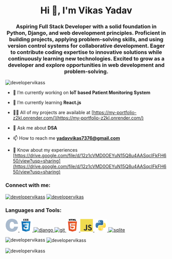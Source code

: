 <h1 align="center">Hi 👋, I'm Vikas Yadav</h1>
<h3 align="center">Aspiring Full Stack Developer with a solid foundation in Python, Django, and web development principles. Proficient in building projects, applying problem-solving skills, and using version control systems for collaborative development. Eager to contribute coding expertise to innovative solutions while continuously learning new technologies. Excited to grow as a developer and explore opportunities in web development and problem-solving.</h3>

<p align="left"> <img src="https://komarev.com/ghpvc/?username=developervikass&label=Profile%20views&color=0e75b6&style=flat" alt="developervikass" /> </p>

- 🔭 I’m currently working on **IoT based Patient Monitoring System**

- 🌱 I’m currently learning **React.js**

- 👨‍💻 All of my projects are available at [https://my-portfolio-z2kl.onrender.com/](https://my-portfolio-z2kl.onrender.com/)

- 💬 Ask me about **DSA**

- 📫 How to reach me **yadavvikas7376@gmail.com**

- 📄 Know about my experiences [https://drive.google.com/file/d/12z1cVMD0OEYuN15Q8u4AASqcIFkFH650/view?usp=sharing](https://drive.google.com/file/d/12z1cVMD0OEYuN15Q8u4AASqcIFkFH650/view?usp=sharing)

<h3 align="left">Connect with me:</h3>
<p align="left">
<a href="https://linkedin.com/in/developervikass" target="blank"><img align="center" src="https://raw.githubusercontent.com/rahuldkjain/github-profile-readme-generator/master/src/images/icons/Social/linked-in-alt.svg" alt="developervikass" height="30" width="40" /></a>
<a href="https://www.leetcode.com/developervikas" target="blank"><img align="center" src="https://raw.githubusercontent.com/rahuldkjain/github-profile-readme-generator/master/src/images/icons/Social/leet-code.svg" alt="developervikas" height="30" width="40" /></a>
</p>

<h3 align="left">Languages and Tools:</h3>
<p align="left"> <a href="https://www.cprogramming.com/" target="_blank" rel="noreferrer"> <img src="https://raw.githubusercontent.com/devicons/devicon/master/icons/c/c-original.svg" alt="c" width="40" height="40"/> </a> <a href="https://www.w3schools.com/css/" target="_blank" rel="noreferrer"> <img src="https://raw.githubusercontent.com/devicons/devicon/master/icons/css3/css3-original-wordmark.svg" alt="css3" width="40" height="40"/> </a> <a href="https://www.djangoproject.com/" target="_blank" rel="noreferrer"> <img src="https://cdn.worldvectorlogo.com/logos/django.svg" alt="django" width="40" height="40"/> </a> <a href="https://git-scm.com/" target="_blank" rel="noreferrer"> <img src="https://www.vectorlogo.zone/logos/git-scm/git-scm-icon.svg" alt="git" width="40" height="40"/> </a> <a href="https://www.w3.org/html/" target="_blank" rel="noreferrer"> <img src="https://raw.githubusercontent.com/devicons/devicon/master/icons/html5/html5-original-wordmark.svg" alt="html5" width="40" height="40"/> </a> <a href="https://developer.mozilla.org/en-US/docs/Web/JavaScript" target="_blank" rel="noreferrer"> <img src="https://raw.githubusercontent.com/devicons/devicon/master/icons/javascript/javascript-original.svg" alt="javascript" width="40" height="40"/> </a> <a href="https://www.python.org" target="_blank" rel="noreferrer"> <img src="https://raw.githubusercontent.com/devicons/devicon/master/icons/python/python-original.svg" alt="python" width="40" height="40"/> </a> <a href="https://www.sqlite.org/" target="_blank" rel="noreferrer"> <img src="https://www.vectorlogo.zone/logos/sqlite/sqlite-icon.svg" alt="sqlite" width="40" height="40"/> </a> </p>

<p><img align="left" src="https://github-readme-stats.vercel.app/api/top-langs?username=developervikass&show_icons=true&locale=en&layout=compact" alt="developervikass" /></p>

<p>&nbsp;<img align="center" src="https://github-readme-stats.vercel.app/api?username=developervikass&show_icons=true&locale=en" alt="developervikass" /></p>

<p><img align="center" src="https://github-readme-streak-stats.herokuapp.com/?user=developervikass&" alt="developervikass" /></p>
